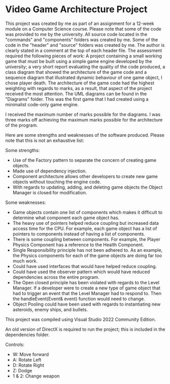 # Video Game Architecture Project
This project was created by me as part of an assignment for a 12-week module on a Computer Science course. Please note that some of the code was provided to me by the university. All source code located in the "commands" and "components" folders was created by me. Some of the code in the "header" and "source" folders was created by me. The author is clearly stated in a comment at the top of each header file. The assessment required the following pieces of work: A project containing a small working game that must be built using a simple game engine developed by the university; a very short report evaluating the quality of the code produced, a class diagram that showed the architecture of the game code and a sequence diagram that illustrated dynamic behaviour of one game object, I chose player death. The architecture of the game code had the highest weighting with regards to marks, as a result, that aspect of the project received the most attention. The UML diagrams can be found in the "Diagrams" folder. This was the first game that I had created using a minimalist code-only game engine.

I received the maximum number of marks possible for the diagrams. I was three marks off achieving the maximum marks possible for the architecture of the program.

Here are some strengths and weaknesses of the software produced. Please note that this is not an exhaustive list:

Some strengths:
- Use of the Factory pattern to separate the concern of creating game objects.
- Made use of dependency injection.
- Component architecture allows other developers to create new game objects without touching the engine code.
- With regards to updating, adding, and deleting game objects the Object Manager is closed for modification.

Some weaknesses:
- Game objects contain one list of components which makes it difficult to determine what component each game object has.
- The heavy use of pointers helped reduce coupling but increased data access time for the CPU. For example, each game object has a list of pointers to components instead of having a list of components.
- There is some coupling between components. For example, the Player Physics Component has a reference to the Health Component.
- Single Responsibility principle has not been adhered to. As an example, the Physics components for each of the game objects are doing far too much work.
- Could have used interfaces that would have helped reduce coupling.
- Could have used the observer pattern which would have reduced dependencies across the entire program.
- The Open closed principle has been violated with regards to the Level Manager. If a developer were to create a new type of game object that had to trigger an event that the Level Manager had to respond to. Then the handleEvent(Event& event) function would need to change.
- Object Pooling could have been used with regards to instantiating new asteroids, enemy ships, and bullets.

This project was compiled using Visual Studio 2022 Community Edition.

An old version of DirectX is required to run the project; this is included in the dependencies folder.

Controls:
- W: Move forward
- A: Rotate Left
- D: Rotate Right
- Z: Dodge
- 1 & 2: Change weapon


